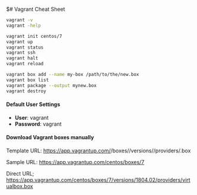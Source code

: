$# Vagrant Cheat Sheet

```sh
vagrant -v
vagrant -help
```

```sh
vagrant init centos/7
vagrant up
vagrant status 
vagrant ssh
vagrant halt
vagrant reload
```

```sh
vagrant box add --name my-box /path/to/the/new.box
vagrant box list
vagrant package --output mynew.box
vagrant destroy
```

#### Default User Settings

-  **User**: vagrant
- **Password**: vagrant

#### Download Vagrant boxes manually

Template URL:
https://app.vagrantup.com/<organization name>/boxes/<box name>/versions/<version>/providers/<provider>.box

Sample URL:
https://app.vagrantup.com/centos/boxes/7

Direct URL;
https://app.vagrantup.com/centos/boxes/7/versions/1804.02/providers/virtualbox.box
